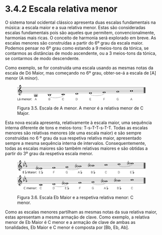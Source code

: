 # 3.4.2 Escala relativa menor

O sistema tonal ocidental clássico apresenta duas escalas fundamentais na música: a escala maior e a sua relativa menor. Estas são consideradas escalas fundamentais pois são aqueles que permitem, convencionalmente, harmonias mais ricas. O conceito de harmonia será explorado em breve. As escalas menores são construídas a partir do 6º grau da escala maior. Podemos pensar no 6º grau como estando a 9 meios-tons da tónica, se contarmos as distâncias de modo ascendente, ou a 3 meios-tons da tónica, se contarmos de modo descendente.

Como exemplo, se for construída uma escala usando as mesmas notas da escala de Dó Maior, mas começando no 6º grau, obter-se-á a escala de \[A] menor (A minor).

<figure><img src="../../.gitbook/assets/scale_aminor.svg" alt="Figura 3.5. Escala de A menor. A menor é a relativa menor de C Major."><figcaption><p>Figura 3.5. Escala de A menor. A menor é a relativa menor de C Major.</p></figcaption></figure>

Esta nova escala apresenta, relativamente à escala maior, uma sequência interna diferente de tons e meios-tons: T-s-T-T-s-T-T. Todas as escalas menores são relativas menores (de uma escala maior) e são sempre construídas no 6 º grau da sua respetiva relativa maior, apresentado sempre a mesma sequência interna de intervalos. Consequentemente, todas as escalas maiores são também relativas maiores e são obtidas a partir do 3º grau da respetiva escala menor.

<figure><img src="../../.gitbook/assets/scale_ebmajor_cminor_relative.svg" alt="Figura 3.6. Escala Eb Maior e a respetiva relativa menor: C menor."><figcaption><p>Figura 3.6. Escala Eb Maior e a respetiva relativa menor: C menor.</p></figcaption></figure>

Como as escalas menores partilham as mesmas notas da sua relativa maior, estas apresentam a mesma armação de clave. Como exemplo, a relativa menor de Eb Maior é C menor e a armação de clave de ambas as tonalidades, Eb Maior e C menor é composta por \[Bb, Eb, Ab].
